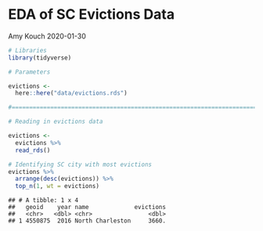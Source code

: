 EDA of SC Evictions Data
================
Amy Kouch
2020-01-30

``` r
# Libraries
library(tidyverse)

# Parameters

evictions <- 
  here::here("data/evictions.rds")

#===============================================================================

# Reading in evictions data

evictions <- 
  evictions %>%
  read_rds() 

# Identifying SC city with most evictions
evictions %>%
  arrange(desc(evictions)) %>%
  top_n(1, wt = evictions)
```

    ## # A tibble: 1 x 4
    ##   geoid    year name             evictions
    ##   <chr>   <dbl> <chr>                <dbl>
    ## 1 4550875  2016 North Charleston     3660.
